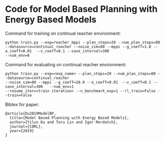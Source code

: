 # Code for Model Based Planning with Energy Based Models

Command for training on continual reacher environment:

```
python train.py --exp=reacher_mppi --plan_steps=20 --num_plan_steps=80
--datasource=continual_reacher --noise_sim=80 --mppi --g_coeff=1.0 --a_coeff=0.01  --v_coeff=0.1 --save_interval=300 
--num_env=8 
```

Command for evaluating on continual reacher environment:

```
python train.py --exp=<exp_name> --plan_steps=20 --num_plan_steps=80 --datasource=continual_reacher
--noise_sim=80 --mppi --g_coeff=10.0 --a_coeff=0.01  --v_coeff=0.1 --save_interval=300   --num_env=1 
--resume_iter=<train iteration> --n_benchmark_exp=1 --rl_train=False --train=False
```

Bibtex for paper:

```
@article{Du2019ModelBP,
  title={Model Based Planning with Energy Based Models},
  author={Yilun Du and Toru Lin and Igor Mordatch},
  journal={CORL},
  year={2019}
}
```
